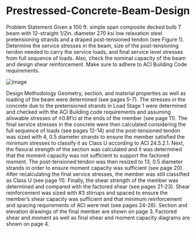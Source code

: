 # Prestressed-Concrete-Beam-Design
Problem Statement
Given a 100 ft. simple span composite decked bulb T beam with 12-straight 1/2in. 
diameter 270 ksi low relaxation steel pretensioning strands and a draped post-tensioned tendon 
(see Figure 1). Determine the service stresses in the beam, size of the post-tensioning tendon 
needed to carry the service loads, and final service level stresses from full sequence of loads. 
Also, check the nominal capacity of the beam and design shear reinforcement. Make sure to 
adhere to ACI Building Code requirements.

![image](https://user-images.githubusercontent.com/101987186/159800903-41bd9743-bbe6-4aef-945c-0c6270b1f211.png)

Design Methodology
Geometry, section, and material properties as well as loading of the beam were 
determined (see pages 5-7). The stresses in the concrete due to the pretensioned strands in Load
Stage 1 were determined and checked with the ACI Building code requirements and assuming 
allowable stresses of ±0.8f’ci at the ends of the member (see page 11). The final service stresses 
in the concrete were then calculated considering the full sequence of loads (see pages 12-14) and 
the post-tensioned tendon was sized with 4, 0.5 diameter strands to ensure the member satisfied 
the minimum stresses to classify it as Class U according to ACI 24.5.2.1. Next, the flexural 
strength of the section was calculated and it was determined that the moment capacity was not 
sufficient to support the factored moment. The post-tensioned tendon was then resized to 13, 0.5 
diameter strands in order to ensure moment capacity was sufficient (see page 20). After 
recalculating the final service stresses, the member was still classified as Class U (see page 11). 
Finally, the shear strength of the member was determined and compared with the factored shear 
(see pages 21-23). Shear reinforcement was sized with #3 stirrups and spaced to ensure the 
member’s shear capacity was sufficient and that minimum reinforcement and spacing 
requirements of ACI were met (see pages 24-28). Section and elevation drawings of the final 
member are shown on page 3. Factored shear and moment as well as final shear and moment 
capacity diagrams are shown on page 4.
